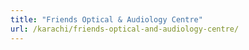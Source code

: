 ```yaml
---
title: "Friends Optical & Audiology Centre"
url: /karachi/friends-optical-and-audiology-centre/
---
```

